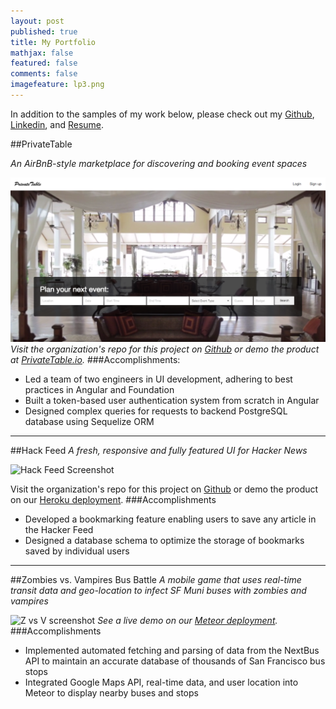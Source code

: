 ```yaml
---
layout: post
published: true
title: My Portfolio
mathjax: false
featured: false
comments: false
imagefeature: lp3.png
---
```



In addition to the samples of my work below, please check out my [Github](https://github.com/lepond), [Linkedin](https://www.linkedin.com/in/lindsaypond), and [Resume](http://www.slideshare.net/LindsayPond/lindsay-ponds-resume-49360333).

##PrivateTable

_An AirBnB-style marketplace for discovering and booking event spaces_

![Private Table Home Page](https://github.com/Bedroom-and-Fruit/Private-Table/raw/master/repo_assets/pthomepage.png)
_Visit the organization's repo for this project on [Github](https://github.com/Bedroom-and-Fruit/Private-Table) or demo the product at [PrivateTable.io](http://www.privatetable.io)._
###Accomplishments:
- Led a team of two engineers in UI development, adhering to best practices in Angular and Foundation
- Built a token-based user authentication system from scratch in Angular
- Designed complex queries for requests to backend PostgreSQL database using Sequelize ORM

-----
##Hack Feed
_A fresh, responsive and fully featured UI for Hacker News_ 

![Hack Feed Screenshot](https://github.com/lepond/Goose-Windmill/raw/master/readme_assets/hfscreenshot.png)

Visit the organization's repo for this project on [Github](https://github.com/Blood-and-Breakfast/Goose-Windmill) or demo the product on our [Heroku deployment](http://hackerfeed.herokuapp.com/#/).
###Accomplishments
- Developed a bookmarking feature enabling users to save any article in the Hacker Feed
- Designed a database schema to optimize the storage of bookmarks saved by individual users
-----
##Zombies vs. Vampires Bus Battle
_A mobile game that uses real-time transit data and geo-location to infect SF Muni buses with zombies and vampires_

![Z vs V screenshot](https://github.com/lepond/Blood-and-Breakfast/raw/master/readme_assets/zvsvgame.png)
_See a live demo on our [Meteor deployment](http://zvsv.meteor.com/)._
###Accomplishments
- Implemented automated fetching and parsing of data from the NextBus API to maintain an accurate database of thousands of San Francisco bus stops
- Integrated Google Maps API, real-time data, and user location into Meteor to display nearby buses and stops

